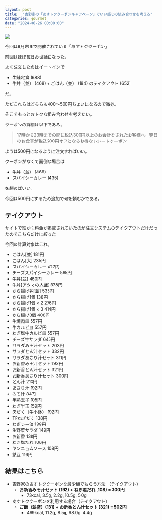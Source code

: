 ```yaml
---
layout: post
title:  "吉野家の「あすトククーポンキャンペーン」でいい感じの組み合わせを考える"
categories: gourmet
date: "2024-06-26 00:00:00"
---
```


![](https://www.yoshinoya.com/wp-content/uploads/2024/05/29165008/240430-asutoku-pc.jpg)

今回は8月末まで開催されている「あすトククーポン」

前回はほぼ毎日お世話になった。

よく注文したのはイートインで

- 牛鮭定食 (688)
- 牛丼（並） (468) + ごはん（並） (184) のテイクアウト (652)

だ。

ただこれらはどちらも400〜500円ちょいになるので微妙。

そこでもっとおトクな組み合わせを考えたい。

クーポンの詳細は以下である。

> 17時から23時までの間に税込300円以上のお会計をされたお客様へ、翌日のお食事が税込200円オフとなるお得なレシートクーポン

ようは500円になるように注文すればいい。

クーポンがなくて面倒な場合は

- 牛丼（並） (468)
- スパイシーカレー (435)

を頼めばいい。

今回は500円にするため追加で何を頼むかである。

## テイクアウト

サイトで細かく料金が掲載されていたのが注文システムのテイクアウトだけだったのでこちらだけに絞った

今回の計算対象はこれ。

- ごはん[並] 181円
- ごはん[大] 235円
- スパイシーカレー 427円
- チーズスパイシーカレー 565円
- 牛丼[並] 460円
- 牛丼[アタマの大盛] 578円
- から揚げ丼[並] 535円
- から揚げ1個 138円
- から揚げ1個 × 2 276円
- から揚げ1個 × 3 414円
- から揚げ3個 408円
- 牛焼肉皿 557円
- 牛カルビ皿 557円
- ねぎ塩牛カルビ皿 557円
- チーズ牛サラダ 645円
- サラダみそ汁セット 203円
- サラダとん汁セット 332円
- サラダあさり汁セット 311円
- お新香みそ汁セット 192円
- お新香とん汁セット 321円
- お新香あさり汁セット 300円
- とん汁 213円
- あさり汁 192円
- みそ汁 84円
- 半熟玉子 105円
- ねぎ半玉 159円
- 肉だく（牛小鉢） 192円
- TPねぎだく 138円
- ねぎラー油 138円
- 生野菜サラダ 149円
- お新香 138円
- ねぎ塩だれ 108円
- ヤンニョムソース 108円
- 納豆 116円


## 結果はこちら

- 吉野家のあすトククーポンを最少額でもらう方法 （テイクアウト）  
  - **お新香みそ汁セット (192) + ねぎ塩だれ (108) = 300円**
    - 73kcal, 3.5g, 2.2g, 10.5g, 5.0g
- あすトククーポンを利用する場合（テイクアウト） 
  - **ご飯（並盛）(181) + お新香とん汁セット (321) = 502円**
    - 499kcal, 11.2g, 8.5g, 98.0g, 4.4g

<script>
const menu = [
    { "name": "ごはん[並]", "price": 181 },
    { "name": "ごはん[大]", "price": 235 },
    { "name": "スパイシーカレー", "price": 427 },
    { "name": "チーズスパイシーカレー", "price": 565 },
    { "name": "牛丼[並]", "price": 460 },
    { "name": "牛丼[アタマの大盛]", "price": 578 },
    { "name": "から揚げ丼[並]", "price": 535 },
    { "name": "から揚げ1個", "price": 138 },
    { "name": "から揚げ1個 × 2", "price": 276 },
    { "name": "から揚げ1個 × 3", "price": 414 },
    { "name": "から揚げ3個", "price": 408 },
    { "name": "牛焼肉皿", "price": 557 },
    { "name": "牛カルビ皿", "price": 557 },
    { "name": "ねぎ塩牛カルビ皿", "price": 557 },
    { "name": "チーズ牛サラダ", "price": 645 },
    { "name": "サラダみそ汁セット", "price": 203 },
    { "name": "サラダとん汁セット", "price": 332 },
    { "name": "サラダあさり汁セット", "price": 311 },
    { "name": "お新香みそ汁セット", "price": 192 },
    { "name": "お新香とん汁セット", "price": 321 },
    { "name": "お新香あさり汁セット", "price": 300 },
    { "name": "とん汁", "price": 213 },
    { "name": "あさり汁", "price": 192 },
    { "name": "みそ汁", "price": 84 },
    { "name": "半熟玉子", "price": 105 },
    { "name": "ねぎ半玉", "price": 159 },
    { "name": "肉だく（牛小鉢）", "price": 192 },
    { "name": "TPねぎだく", "price": 138 },
    { "name": "ねぎラー油", "price": 138 },
    { "name": "生野菜サラダ", "price": 149 },
    { "name": "お新香", "price": 138 },
    { "name": "ねぎ塩だれ", "price": 108 },
    { "name": "ヤンニョムソース", "price": 108 },
    { "name": "納豆", "price": 116 }
];

const selectedItems = [];
const TARGET = 300;
let closestTotal = Infinity;

for (let i = 0; i < menu.length; i++) {
  for (let j = i + 1; j < menu.length; j++) {
    const total = menu[i].price + menu[j].price;
    if (total >= TARGET && Math.abs(total - TARGET) < Math.abs(closestTotal - TARGET)) {
      selectedItems[0] = menu[i];
      selectedItems[1] = menu[j];
      closestTotal = total;
    }
  }
}

console.log(selectedItems);

</script>